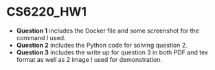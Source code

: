 # CS6220_HW1

- **Question 1** includes the Docker file and some screenshot for the command I used.
- **Question 2** includes the Python code for solving question 2.
- **Question 3** includes the write up for question 3 in both PDF and tex format as well as 2 image I used for demonstration.
